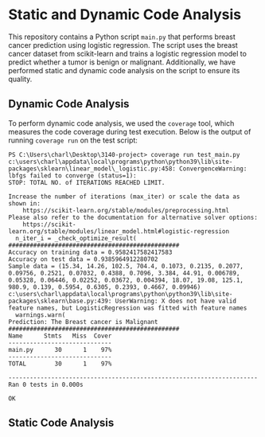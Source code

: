 # Static and Dynamic Code Analysis

This repository contains a Python script `main.py` that performs breast cancer prediction using logistic regression. The script uses the breast cancer dataset from scikit-learn and trains a logistic regression model to predict whether a tumor is benign or malignant. Additionally, we have performed static and dynamic code analysis on the script to ensure its quality.

## Dynamic Code Analysis

To perform dynamic code analysis, we used the `coverage` tool, which measures the code coverage during test execution. Below is the output of running `coverage run` on the test script:

```plaintext
PS C:\Users\charl\Desktop\3140-project> coverage run test_main.py
c:\users\charl\appdata\local\programs\python\python39\lib\site-packages\sklearn\linear_model\_logistic.py:458: ConvergenceWarning: lbfgs failed to converge (status=1):
STOP: TOTAL NO. of ITERATIONS REACHED LIMIT.

Increase the number of iterations (max_iter) or scale the data as shown in:
    https://scikit-learn.org/stable/modules/preprocessing.html
Please also refer to the documentation for alternative solver options:
    https://scikit-learn.org/stable/modules/linear_model.html#logistic-regression
  n_iter_i = _check_optimize_result(
################################################
Accuracy on training data = 0.9582417582417583
Accuracy on test data = 0.9385964912280702
Sample data = (15.34, 14.26, 102.5, 704.4, 0.1073, 0.2135, 0.2077, 0.09756, 0.2521, 0.07032, 0.4388, 0.7096, 3.384, 44.91, 0.006789, 0.05328, 0.06446, 0.02252, 0.03672, 0.004394, 18.07, 19.08, 125.1, 980.9, 0.139, 0.5954, 0.6305, 0.2393, 0.4667, 0.09946)
c:\users\charl\appdata\local\programs\python\python39\lib\site-packages\sklearn\base.py:439: UserWarning: X does not have valid feature names, but LogisticRegression was fitted with feature names
  warnings.warn(
Prediction: The Breast cancer is Malignant
################################################
Name      Stmts   Miss  Cover
-----------------------------
main.py      30      1    97%
-----------------------------
TOTAL        30      1    97%

----------------------------------------------------------------------
Ran 0 tests in 0.000s

OK
```

## Static Code Analysis
